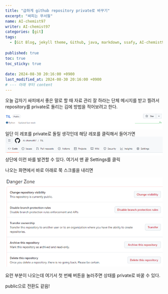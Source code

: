 ```yaml
---
title: "급하게 github repository private로 바꾸기"
excerpt: "싸피는 무서웡"
name: AI-chemist97
writer: AI-chemist97
categories: [git]
tags:
  - [Git Blog, jekyll theme, Github, java, markdown, ssafy, AI-chemist97]

published: true
toc: true
toc_sticky: true

date: 2024-08-30 20:16:00 +0900
last_modified_at: 2024-08-30 20:16:00 +0900
# --- 아래 부터 content
---
```


오늘 갑자기 싸피에서 좋은 말로 할 때 자료 관리 잘 하라는 단체 메시지를 받고 찔려서 repository를 private로 돌리는 김에 방법을 적어보려고 한다.
![alt text](./image.png)
일단 이 레포를 private로 돌릴 생각인데 해당 레포를 클릭해서 들어가면
![alt text](./image-1.png)
상단에 이런 바를 발견할 수 있다.
여기서 맨 끝 Settings를 클릭

나오는 화면에서 바로 아래로 쭉 스크롤을 내리면

![alt text](./image-2.png)

요런 부분이 나오는데 여기서 첫 번째 버튼을 눌러주면 상태를 private로 바꿀 수 있다.

public으로 전환도 같음!